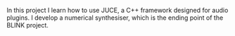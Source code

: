 In this project I learn how to use JUCE, a C++ framework designed for audio plugins. I develop a numerical synthesiser, which is the ending point of the BLINK project.

